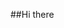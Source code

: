 ##Hi there 

<!--
**Nutika16/Nutika16** is a ✨ _special_ ✨ repository because its `README.md` (this file) appears on your GitHub profile.

Here are some ideas to get you started:

- Hi there👋
- 🌱 I’m currently Leaning Java.
- 👨‍💻 All of my projects are available at https://github.com/Nutika16
- 💬 Ask me about HTML,CSS,C,C++,SHELL SCRIPTING. 
- 📫 How to reach me: nutikakumar123@gmail.com

